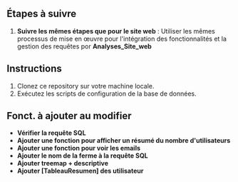 
## Étapes à suivre

1. **Suivre les mêmes étapes que pour le site web** : Utiliser les mêmes processus de mise en œuvre pour l'intégration des fonctionnalités et la gestion des requêtes por **Analyses_Site_web** 


## Instructions

1. Clonez ce repository sur votre machine locale.
2. Exécutez les scripts de configuration de la base de données.



## Fonct. à ajouter au modifier

- **Vérifier la requête SQL** 
- **Ajouter une fonction pour afficher un résumé du nombre d'utilisateurs** 
- **Ajouter une fonction pour voir les emails**
- **Ajouter le nom de la ferme à la requête SQL** 
- **Ajouter treemap + descriptive** 
- **Ajouter [TableauResumen] des utilisateur**


